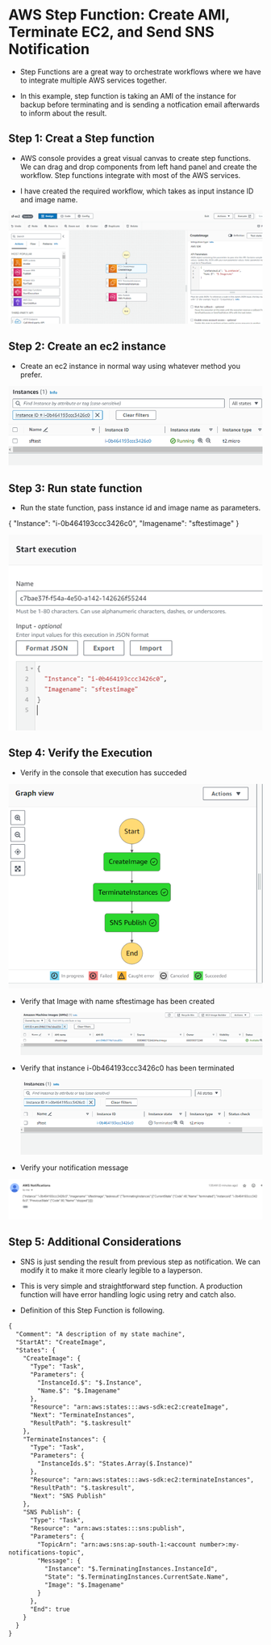 # AWS Step Function: Create AMI, Terminate EC2, and Send SNS Notification

- Step Functions are a great way to orchestrate workflows where we have to integrate multiple AWS services together.

- In this example, step function is taking an AMI of the instance for backup before terminating and is sending a notfication email afterwards to inform about the result. 

## Step 1: Creat a Step function
   - AWS console provides a great visual canvas to create step functions. We can drag and drop components from left hand panel and create the workflow. Step functions integrate with most of the AWS services.
  
  - I have created the required workflow, which takes as input instance ID and image name.
  
  ![alt text](Images/state-function/sf-1.png)

## Step 2: Create an ec2 instance
   - Create an ec2 instance in normal way using whatever method you prefer.
  
![alt text](Images/state-function/sf-2.png)

## Step 3: Run state function
   - Run the state function, pass instance id and image name as parameters.
  
{
  "Instance": "i-0b464193ccc3426c0",
  "Imagename": "sftestimage"
}


![alt text](Images/state-function/sf-3.png)

## Step 4: Verify the Execution
 - Verify in the console that execution has succeded
  
  ![alt text](Images/state-function/sf-6.png)
 
 - Verify that Image with name sftestimage has been created
   
   ![alt text](Images/state-function/sf-7.png)

- Verify that instance i-0b464193ccc3426c0 has been terminated
  
  ![alt text](Images/state-function/sf-8.png)

- Verify your notification message 
  
 ![alt text](Images/state-function/sf-10.png)

 ## Step 5: Additional Considerations

 - SNS is just sending the result from previous step as notification. We can modify it to make it more clearly legible to a layperson. 
  
- This is very simple and straightforward step function. A production function will have error handling logic using retry and catch also.

- Definition of this Step Function is following.
  
```
{
  "Comment": "A description of my state machine",
  "StartAt": "CreateImage",
  "States": {
    "CreateImage": {
      "Type": "Task",
      "Parameters": {
        "InstanceId.$": "$.Instance",
        "Name.$": "$.Imagename"
      },
      "Resource": "arn:aws:states:::aws-sdk:ec2:createImage",
      "Next": "TerminateInstances",
      "ResultPath": "$.taskresult"
    },
    "TerminateInstances": {
      "Type": "Task",
      "Parameters": {
        "InstanceIds.$": "States.Array($.Instance)"
      },
      "Resource": "arn:aws:states:::aws-sdk:ec2:terminateInstances",
      "ResultPath": "$.taskresult",
      "Next": "SNS Publish"
    },
    "SNS Publish": {
      "Type": "Task",
      "Resource": "arn:aws:states:::sns:publish",
      "Parameters": {
        "TopicArn": "arn:aws:sns:ap-south-1:<account number>:my-notifications-topic",
        "Message": {
          "Instance": "$.TerminatingInstances.InstanceId",
          "State": "$.TerminatingInstances.CurrentSate.Name",
          "Image": "$.Imagename"
        }
      },
      "End": true
    }
  }
}

```
  